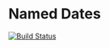 # Named Dates
[![Build Status](https://travis-ci.org/pschoenfelder/named-dates.svg?branch=master)](https://travis-ci.org/pschoenfelder/named-dates)